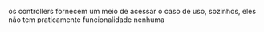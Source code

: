 os controllers fornecem um meio de acessar o caso de uso, sozinhos, eles não tem praticamente funcionalidade nenhuma
